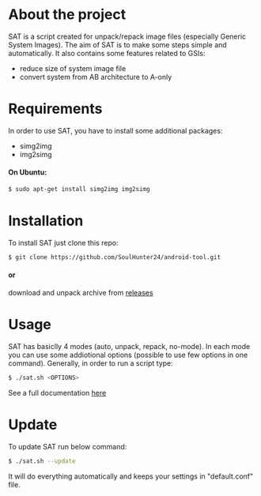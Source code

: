 # About the project

SAT is a script created for unpack/repack image files (especially Generic System Images). The aim of SAT is to make some steps simple and automatically. It also contains some features related to GSIs:

  - reduce size of system image file
  - convert system from AB architecture to A-only

# Requirements

In order to use SAT, you have to install some additional packages:
- simg2img
- img2simg

#### On Ubuntu: 
```sh
$ sudo apt-get install simg2img img2simg
```

# Installation
To install SAT just clone this repo:
```sh
$ git clone https://github.com/SoulHunter24/android-tool.git
```
#### or 
download and unpack archive from [releases]

# Usage
SAT has basiclly 4 modes (auto, unpack, repack, no-mode). In each mode you can use some addiotional options (possible to use few options in one command).
Generally, in order to run a script type:
```sh
$ ./sat.sh <OPTIONS>
```
See a full documentation [here]

# Update
To update SAT run below command:
```sh
$ ./sat.sh --update
```
It will do everything automatically and keeps your settings in "default.conf" file.


   [releases]: <https://github.com/SoulHunter24/android-tool/releases>
   [here]: <https://github.com/SoulHunter24/android-tool/blob/testing/documentation.md>
   
